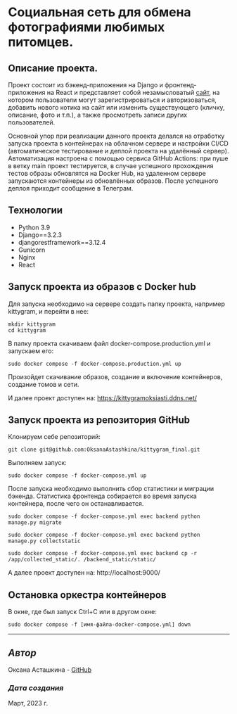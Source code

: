 # Cоциальная сеть для обмена фотографиями любимых питомцев.

## Описание проекта.

Проект состоит из бэкенд-приложения на Django и фронтенд-приложения на React и представляет собой незамысловатый [сайт](https://kittygramoksiasti.ddns.net/), на котором пользователи могут зарегистрироваться и авторизоваться, добавить нового котика на сайт или изменить существующего (кличку, описание, фото и т.п.), а также просмотреть записи других пользователей. 

Основной упор при реализации данного проекта делался на отработку запуска проекта в контейнерах на облачном сервере и настройки CI/CD (автоматическое тестирование и деплой проекта на удалённый сервер).
Автоматизация настроена с помощью сервиса GitHub Actions: при пуше в ветку main проект тестируется, в случае успешного прохождения тестов образы обновлятся на Docker Hub, на удаленном сервере запускаются контейнеры из обновлённых образов.
После успешного деплоя приходит сообщение в Телеграм.

## Технологии

 - Python 3.9
 - Django==3.2.3
 - djangorestframework==3.12.4
 - Gunicorn
 - Nginx
 - React


## Запуск проекта из образов с Docker hub
Для запуска необходимо на сервере создать папку проекта, например kittygram, и перейти в нее:
```
mkdir kittygram
cd kittygram
```

В папку проекта скачиваем файл docker-compose.production.yml и запускаем его:
```
sudo docker compose -f docker-compose.production.yml up
```
Произойдет скачивание образов, создание и включение контейнеров, создание томов и сети.

И далее проект доступен на: https://kittygramoksiasti.ddns.net/

## Запуск проекта из репозитория GitHub
Клонируем себе репозиторий:
```
git clone git@github.com:OksanaAstashkina/kittygram_final.git
```

Выполняем запуск:
```
sudo docker compose -f docker-compose.yml up
```

После запуска необходимо выполнить сбор статистики и миграции бэкенда. Статистика фронтенда собирается во время запуска контейнера, после чего он останавливается.

```
sudo docker compose -f docker-compose.yml exec backend python manage.py migrate

sudo docker compose -f docker-compose.yml exec backend python manage.py collectstatic

sudo docker compose -f docker-compose.yml exec backend cp -r /app/collected_static/. /backend_static/static/
```

А далее проект доступен на: http://localhost:9000/

## Остановка оркестра контейнеров

В окне, где был запуск Ctrl+С или в другом окне:
```
sudo docker compose -f [имя-файла-docker-compose.yml] down
```

***
## *Автор*
Оксана Асташкина - [GitHub](https://github.com/OksanaAstashkina)

### *Дата создания*
Март, 2023 г.
